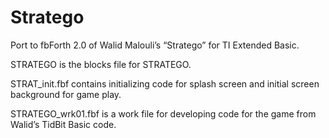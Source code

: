 # Stratego
Port to fbForth 2.0 of Walid Malouli’s “Stratego” for TI Extended Basic.

STRATEGO is the blocks file for STRATEGO.

STRAT_init.fbf contains initializing code for splash screen and initial screen background for game play.

STRATEGO_wrk01.fbf is a work file for developing code for the game from Walid’s TidBit Basic code.

